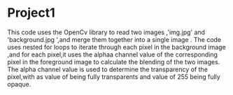 Project1
===================================================
This code uses the OpenCv library to read two images ,'img.jpg' and 'background.jpg ',and merge them together into a single image .
The code uses nested for loops to iterate through each pixel in the background image ,and for each pixel,it uses the alphaa channel value of the corresponding pixel in the foreground image to calculate the blending of the two images. The alpha channel value is used to determine the transparency of the pixel,with as value of being fully transparents and value of 255 being fully opaque.
